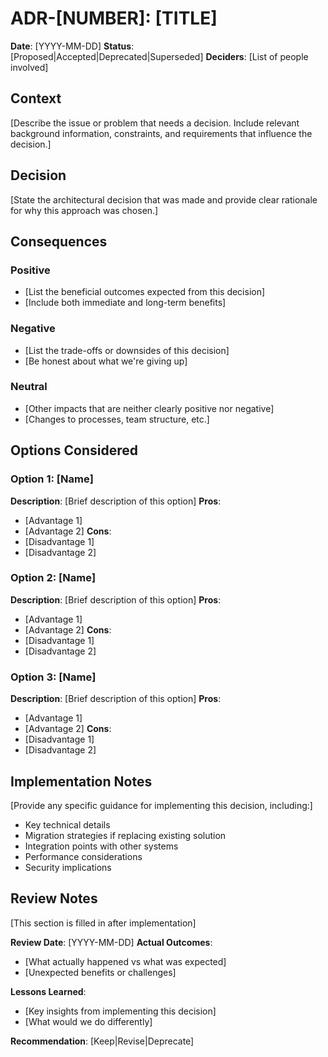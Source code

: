 # ADR-[NUMBER]: [TITLE]

**Date**: [YYYY-MM-DD]
**Status**: [Proposed|Accepted|Deprecated|Superseded]
**Deciders**: [List of people involved]

## Context

[Describe the issue or problem that needs a decision. Include relevant background information, constraints, and requirements that influence the decision.]

## Decision

[State the architectural decision that was made and provide clear rationale for why this approach was chosen.]

## Consequences

### Positive
- [List the beneficial outcomes expected from this decision]
- [Include both immediate and long-term benefits]

### Negative
- [List the trade-offs or downsides of this decision]
- [Be honest about what we're giving up]

### Neutral
- [Other impacts that are neither clearly positive nor negative]
- [Changes to processes, team structure, etc.]

## Options Considered

### Option 1: [Name]
**Description**: [Brief description of this option]
**Pros**: 
- [Advantage 1]
- [Advantage 2]
**Cons**: 
- [Disadvantage 1]
- [Disadvantage 2]

### Option 2: [Name]
**Description**: [Brief description of this option]
**Pros**: 
- [Advantage 1]
- [Advantage 2]
**Cons**: 
- [Disadvantage 1]
- [Disadvantage 2]

### Option 3: [Name]
**Description**: [Brief description of this option]
**Pros**: 
- [Advantage 1]
- [Advantage 2]
**Cons**: 
- [Disadvantage 1]
- [Disadvantage 2]

## Implementation Notes

[Provide any specific guidance for implementing this decision, including:]
- Key technical details
- Migration strategies if replacing existing solution
- Integration points with other systems
- Performance considerations
- Security implications

## Review Notes

[This section is filled in after implementation]

**Review Date**: [YYYY-MM-DD]
**Actual Outcomes**:
- [What actually happened vs what was expected]
- [Unexpected benefits or challenges]

**Lessons Learned**:
- [Key insights from implementing this decision]
- [What would we do differently]

**Recommendation**: [Keep|Revise|Deprecate]